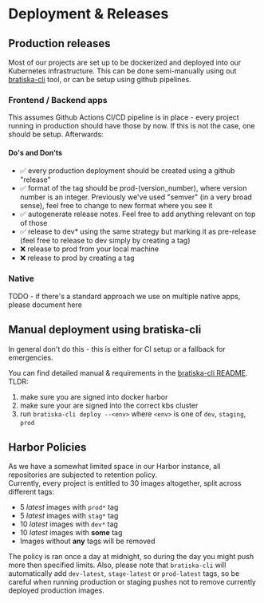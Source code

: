 # Deployment & Releases

## Production releases

Most of our projects are set up to be dockerized and deployed into our Kubernetes infrastructure. This can be done semi-manually using out [bratiska-cli](https://github.com/bratislava/bratiska-cli) tool, or can be setup using github pipelines. 

### Frontend / Backend apps

This assumes Github Actions CI/CD pipeline is in place - every project running in production should have those by now. If this is not the case, one should be setup. Afterwards:

#### Do's and Don'ts

 * ✅ every production deployment should be created using a github "release"
 * ✅ format of the tag should be prod-(version_number), where version number is an integer. Previously we've used "semver" (in a very broad sense), feel free to change to new format where you see it
 * ✅ autogenerate release notes. Feel free to add anything relevant on top of those
 * ✅ release to dev* using the same strategy but marking it as pre-release (feel free to release to dev simply by creating a tag)
 * ❌ release to prod from your local machine
 * ❌ release to prod by creating a tag

### Native

TODO - if there's a standard approach we use on multiple native apps, please document here

## Manual deployment using bratiska-cli

<Callout emoji="⚠️" type="warning">
  In general don't do this - this is either for CI setup or a fallback for emergencies.
</Callout>

You can find detailed manual & requirements in the [bratiska-cli README](https://github.com/bratislava/bratiska-cli#readme). TLDR:

1. make sure you are signed into docker harbor
2. make sure your are signed into the correct kbs cluster
3. run `bratiska-cli deploy --<env>` where `<env>` is one of `dev`, `staging`, `prod`

## Harbor Policies

As we have a somewhat limited space in our Harbor instance, all repositories are subjected to retention policy.  
Currently, every project is entitled to 30 images altogether, split across different tags: 

* 5 *latest* images with `prod*` tag
* 5 *latest* images with `stag*` tag
* 10 *latest* images with `dev*` tag
* 10 *latest* images with **some** tag
* Images without **any** tags will be removed

The policy is ran once a day at midnight, so during the day you might push more then specified limits. Also, please note that `bratiska-cli` will automatically add `dev-latest`, `stage-latest` or `prod-latest` tags, so be careful when running production or staging pushes not to remove currently deployed production images.
